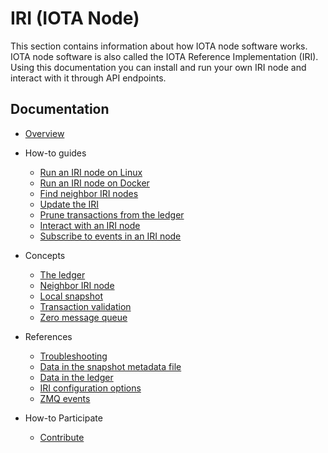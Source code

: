 # IRI (IOTA Node)

This section contains information about how IOTA node software works. IOTA node software is also called the IOTA Reference Implementation (IRI). Using this documentation you can install and run your own IRI node and interact with it through API endpoints.

## Documentation

- [Overview](/iri/introduction/overview.md)
  
- How-to guides
    - [Run an IRI node on Linux](how-to-guides/run-an-iri-node-on-linux.md)
    - [Run an IRI node on Docker](how-to-guides/run-an-iri-node-in-docker.md)
    - [Find neighbor IRI nodes](how-to-guides/find-neighbor-iri-nodes.md)
    - [Update the IRI](how-to-guides/update-the-iri.md)
    - [Prune transactions from the ledger](/how-to-guides/prune-transactions-from-the-ledger.md)
    - [Interact with an IRI node](how-to-guides/interact-with-an-iri-node.md)
    - [Subscribe to events in an IRI node](how-to-guides/subscribe-to-events-in-an-iri-node.md)
  
- Concepts
    - [The ledger](concepts/the-ledger.md)
    - [Neighbor IRI node](concepts/neighbor-iri-node.md)
    - [Local snapshot](concepts/local-snapshot.md)
    - [Transaction validation](concepts/transaction-validation.md)
    - [Zero message queue](concepts/zero-message-queue.md)

- References
    - [Troubleshooting](how-to-guides/troubleshooting.md)
    - [Data in the snapshot metadata file](references/data-in-the-snapshot-metadata-files.md)
    - [Data in the ledger](references/data-in-the-ledger.md)
    - [IRI configuration options](references/iri-configuration-options.md)
    - [ZMQ events](references/zmq-events.md)
  
- How-to Participate 
    - [Contribute](knowledgebase/contribute.md)
